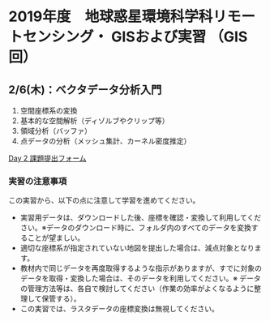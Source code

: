 # 2019年度　地球惑星環境科学科リモートセンシング・ GISおよび実習 （GIS回）

## 2/6(木)：ベクタデータ分析入門  
1. 空間座標系の変換
2. 基本的な空間解析（ディゾルブやクリップ等）
3. 領域分析（バッファ）
4. 点データの分析（メッシュ集計、カーネル密度推定）

[Day 2 課題提出フォーム](https://docs.google.com/forms/d/1mpFTUR7-Tu5eCJNloIMaEKOTFB1Y9mX8ZO7hk0RbGPE/edit?usp=sharing)
    
### 実習の注意事項
この実習から、以下の点に注意して学習を進めてください。

- 実習用データは、ダウンロードした後、座標を確認・変換して利用してください。※データのダウンロード時に、フォルダ内のすべてのデータを変換することが望ましい。
- 適切な座標系が指定されていない地図を提出した場合は、減点対象となります。
- 教材内で同じデータを再度取得するような指示がありますが、すでに対象のデータを取得・変換した場合は、そのデータを利用してください。※ データの管理方法等は、各自で検討してください（作業の効率がよくなるように整理して保管する）。
- この実習では、ラスタデータの座標変換は無視してください。
